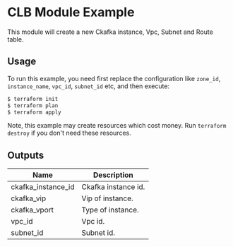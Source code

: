 # CLB Module Example

This module will create a new Ckafka instance, Vpc, Subnet and Route table.

## Usage

To run this example, you need first replace the configuration like `zone_id`, `instance_name`, `vpc_id`, `subnet_id` etc, and then execute:

```bash
$ terraform init
$ terraform plan
$ terraform apply
```

Note, this example may create resources which cost money. Run `terraform destroy` if you don't need these resources.

## Outputs

| Name | Description |
|------|-------------|
| ckafka_instance_id   | Ckafka instance id.  |
| ckafka_vip | Vip of instance. |
| ckafka_vport | Type of instance. |
| vpc_id | Vpc id. |
| subnet_id | Subnet id. |
